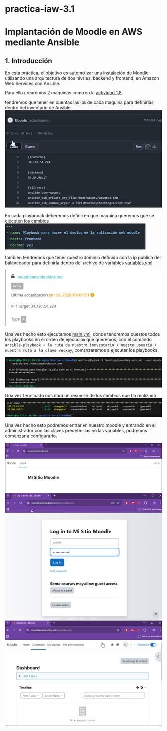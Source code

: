 # practica-iaw-3.1
# Implantación de Moodle en AWS mediante Ansible

## 1. Introducción
En esta práctica, el objetivo es automatizar una instalación de Moodle utilizando una arquitectura de dos niveles, backend y frontend, en Amazon Web Services con Ansible.


Para ello crearemos 2 maquinas como en la [actividad 1.8](https://github.com/marinaferb92/practica-iaw-1.8.git) 

tendremos que tener en cuentas las ips de cada maquina para definirlas dentro del inventario de Ansible
![inventario](images/mkdocks/practica3.1/imagen1.png)

En cada playboock deberemos definir en que maquina queremos que se ejecuten los cambios 
![](images/mkdocks/practica3.1/imagen2.png)


tambien tendremos que tener nuestro dominio definido con la ip publica del balanceador para definirla dentro del archivo de variables [variables.yml](moodle/vars/variables.yml)

![](images/mkdocks/practica3.1/imagen3.png)

Una vez hecho esto ejecutamos [main.yml](moodle/main.yml), donde tendremos puestos todos los playbooks en el orden de ejecución que queremos, con el comando `ansible-playbook + la ruta de nuestro inmventario + nuesto usuario + nuestra ruta a la clave vockey`, comenzaremos a ejecutar los playbooks.

![ejecucion main](images/mkdocks/practica3.1/imagen4.png)

Una vez terminado nos dará un resumen de los cambios que ha realizado
![](images/mkdocks/practica3.1/imagen5.png)


Una vez hecho esto podremos entrar en nuestro moodle y entrando en el administrador con las claves predefinidas en las variables, podremos comenzar a configurarlo.

![](images/mkdocks/practica3.1/imagen6.png)
![BexNRLdXgj](images/mkdocks/practica3.1/imagen7.png)
![image](images/mkdocks/practica3.1/imagen8.png)